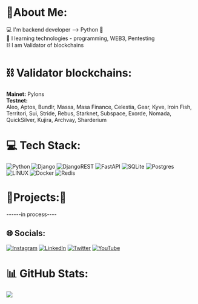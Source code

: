 # 💫About Me:
💻 I'm backend developer --> Python 🐍<br>👀 I learning technologies - programming, WEB3, Pentesting<br>⛓ I am Validator of blockchains

# ⛓ Validator blockchains:
<b>Mainet:</b> Pylons
<b><br>Testnet:</b></br>
Aleo, Aptos, Bundlr, Massa, Masa Finance, Celestia, Gear, Kyve, Iroin Fish, Territori, Sui, Stride, Rebus, Starknet, Subspace, Exorde, Nomada, QuickSilver, Kujira, Archvay, Sharderium 


# 💻 Tech Stack:
![Python](https://img.shields.io/badge/python-3670A0?style=for-the-badge&logo=python&logoColor=ffdd54) ![Django](https://img.shields.io/badge/django-%23092E20.svg?style=for-the-badge&logo=django&logoColor=white) ![DjangoREST](https://img.shields.io/badge/DJANGO-REST-ff1709?style=for-the-badge&logo=django&logoColor=white&color=ff1709&labelColor=gray)  ![FastAPI](https://img.shields.io/badge/FastAPI-005571?style=for-the-badge&logo=fastapi) ![SQLite](https://img.shields.io/badge/sqlite-%2307405e.svg?style=for-the-badge&logo=sqlite&logoColor=white) ![Postgres](https://img.shields.io/badge/postgres-%23316192.svg?style=for-the-badge&logo=postgresql&logoColor=white) ![LINUX](https://img.shields.io/badge/Linux-FCC624?style=for-the-badge&logo=linux&logoColor=black) ![Docker](https://img.shields.io/badge/docker-%230db7ed.svg?style=for-the-badge&logo=docker&logoColor=white) ![Redis](https://img.shields.io/badge/redis-%23DD0031.svg?style=for-the-badge&logo=redis&logoColor=white) 

# 👀Projects:🐍
------in process----

## 🌐 Socials:
[![Instagram](https://img.shields.io/badge/Instagram-%23E4405F.svg?logo=Instagram&logoColor=white)](https://instagram.com/maks_travel) [![LinkedIn](https://img.shields.io/badge/LinkedIn-%230077B5.svg?logo=linkedin&logoColor=white)](https://linkedin.com/in/makstravel) [![Twitter](https://img.shields.io/badge/Twitter-%231DA1F2.svg?logo=Twitter&logoColor=white)](https://twitter.com/@maks_travel) [![YouTube](https://img.shields.io/badge/YouTube-%23FF0000.svg?logo=YouTube&logoColor=white)](https://youtube.com/@maks_travel) 

# 📊 GitHub Stats:
![](https://github-readme-streak-stats.herokuapp.com/?user=makstravel&theme=onedark&hide_border=false)<br/>

<!-- Proudly created with GPRM ( https://gprm.itsvg.in ) -->
